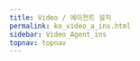 ```yaml
---
title: Video / 에이전트 설치
permalink: ko_video_a_ins.html
sidebar: Video_Agent_ins
topnav: topnav
---
```


